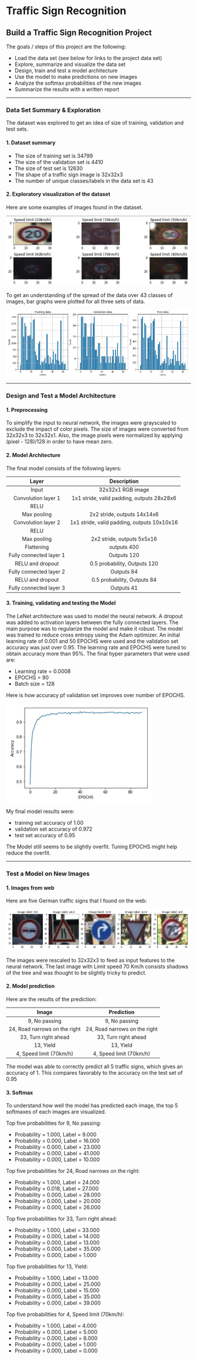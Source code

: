 # **Traffic Sign Recognition**

## **Build a Traffic Sign Recognition Project**

The goals / steps of this project are the following:
* Load the data set (see below for links to the project data set)
* Explore, summarize and visualize the data set
* Design, train and test a model architecture
* Use the model to make predictions on new images
* Analyze the softmax probabilities of the new images
* Summarize the results with a written report


[//]: # (Image References)

[image1]: ./writeup_images/explore.jpg "Visualization"
[image2]: ./writeup_images/explore2.jpg "Grayscaling"
[image3]: ./writeup_images/accuracy.jpg "Grayscaling"
[image4]:./writeup_images/test.jpg "Grayscaling"
[image5]: ./examples/placeholder.png "Traffic Sign 2"
[image6]: ./examples/placeholder.png "Traffic Sign 3"
[image7]: ./examples/placeholder.png "Traffic Sign 4"
[image8]: ./examples/placeholder.png "Traffic Sign 5"
---

### Data Set Summary & Exploration

The dataset was explored to get an idea of size of training, validation and test sets.

#### 1. Dataset summary

* The size of training set is 34799
* The size of the validation set is 4410
* The size of test set is 12630
* The shape of a traffic sign image is 32x32x3
* The number of unique classes/labels in the data set is 43

#### 2. Exploratory visualization of the dataset

Here are some examples of images found in the dataset.

![alt text][image1]

To get an understanding of the spread of the data over 43 classes of images, bar graphs were plotted for all three sets of data.

![alt text][image2]

---

### Design and Test a Model Architecture

#### 1. Preprocessing

To simplify the input to neural network, the images were grayscaled to exclude the impact of color pixels. The size of images were converted from 32x32x3 to 32x32x1.
Also, the image pixels were normalized by applying (pixel - 128)/128 in order to have mean zero.

#### 2. Model Architecture

The final model consists of the following layers:

| Layer         		|     Description	        					|
|:---------------------:|:---------------------------------------------:|
| Input         		| 32x32x1 RGB image   							|
| Convolution layer 1     	| 1x1 stride, valid padding, outputs 28x28x6 	|
| RELU					|												|
| Max pooling	      	| 2x2 stride,  outputs 14x14x6 				|
| Convolution layer 2    | 1x1 stride, valid padding, outputs 10x10x16  |
| RELU					|												|
| Max pooling			| 2x2 stride,  outputs 5x5x16   |
| Flattening					|	outputs 400						|
| Fully connected layer 1				| Outputs 120        						|
|	RELU and dropout		|	0.5 probability, Outputs 120						|
|	Fully connected layer 2			|	 Outputs 84											|
|	RELU and dropout		|	0.5 probability, Outputs 84						|
 |	Fully connected layer 3			|	 Outputs 41										|


#### 3. Training, validating and testing the Model

The LeNet architecture was used to model the neural network. A dropout was added to activation layers between the fully connected layers. The main purpose was to regularize the model and make it robust.
The model was trained to reduce cross entropy using the Adam optimizer. An initial learning rate of 0.001 and 50 EPOCHS were used and the validation set accuracy was just over 0.95. The learning rate and EPOCHS were tuned to obtain accuracy more than 95%. The final hyper parameters that were used are:
* Learning rate = 0.0008
* EPOCHS = 90
* Batch size = 128

Here is how accuracy pf validation set improves over number of EPOCHS.

![alt text][image3]

My final model results were:
* training set accuracy of 1.00
* validation set accuracy of 0.972
* test set accuracy of 0.95

The Model still seems to be slightly overfit. Tuning EPOCHS might help reduce the overfit.

---

### Test a Model on New Images

#### 1. Images from web

Here are five German traffic signs that I found on the web:

![alt text][image4]

The images were rescaled to 32x32x3 to feed as input features to the neural network. The last image with Limit speed 70 Km/h consists shadows of the tree and was thought to be slightly tricky to predict.

#### 2. Model prediction

Here are the results of the prediction:

| Image			        |     Prediction	        					|
|:---------------------:|:---------------------------------------------:|
| 9, No passing      		| 9, No passing   									|
| 24, Road narrows on the right    			| 24, Road narrows on the right										|
| 33, Turn right ahead				| 33, Turn right ahead											|
| 13, Yield	      		| 13, Yield					 				|
| 4, Speed limit (70km/h)		| 4, Speed limit (70km/h)     							|


The model was able to correctly predict all 5 traffic signs, which gives an accuracy of 1. This compares favorably to the accuracy on the test set of 0.95

#### 3. Softmax

To understand how well the model has predicted each image, the top 5 softmaxes of each images are visualized.

  Top five probabilities for 9, No passing:
  * Probability = 1.000, Label = 9.000
  * Probability = 0.000, Label = 16.000
  * Probability = 0.000, Label = 23.000
  * Probability = 0.000, Label = 41.000
  * Probability = 0.000, Label = 10.000

Top five probabilities for 24, Road narrows on the right:
  * Probability = 1.000, Label = 24.000
  *  Probability = 0.018, Label = 27.000
  *  Probability = 0.000, Label = 28.000
  *  Probability = 0.000, Label = 20.000
  *  Probability = 0.000, Label = 26.000

Top five probabilities for 33, Turn right ahead:
  *  Probability = 1.000, Label = 33.000
  *  Probability = 0.000, Label = 14.000
  *  Probability = 0.000, Label = 13.000
  *  Probability = 0.000, Label = 35.000
  *  Probability = 0.000, Label = 1.000

Top five probabilities for 13, Yield:
  *  Probability = 1.000, Label = 13.000
  *  Probability = 0.000, Label = 25.000
  *  Probability = 0.000, Label = 15.000
  *  Probability = 0.000, Label = 35.000
  *  Probability = 0.000, Label = 39.000

Top five probabilities for 4, Speed limit (70km/h):
  *  Probability = 1.000, Label = 4.000
  *  Probability = 0.000, Label = 5.000
  *  Probability = 0.000, Label = 8.000
  *  Probability = 0.000, Label = 1.000
  *  Probability = 0.000, Label = 0.000
